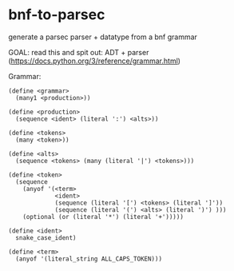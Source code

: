 # bnf-to-parsec
generate a parsec parser + datatype from a bnf grammar


GOAL: read this and spit out: ADT + parser (https://docs.python.org/3/reference/grammar.html)


Grammar:

```
(define <grammar>
  (many1 <production>))

(define <production>
  (sequence <ident> (literal ':') <alts>))

(define <tokens>
  (many <token>))

(define <alts>
  (sequence <tokens> (many (literal '|') <tokens>)))

(define <token>
  (sequence
    (anyof '(<term>
             <ident>
             (sequence (literal '[') <tokens> (literal ']'))
             (sequence (literal '(') <alts> (literal ')') )))
    (optional (or (literal '*') (literal '+')))))

(define <ident>
  snake_case_ident)

(define <term>
  (anyof '(literal_string ALL_CAPS_TOKEN)))
```
